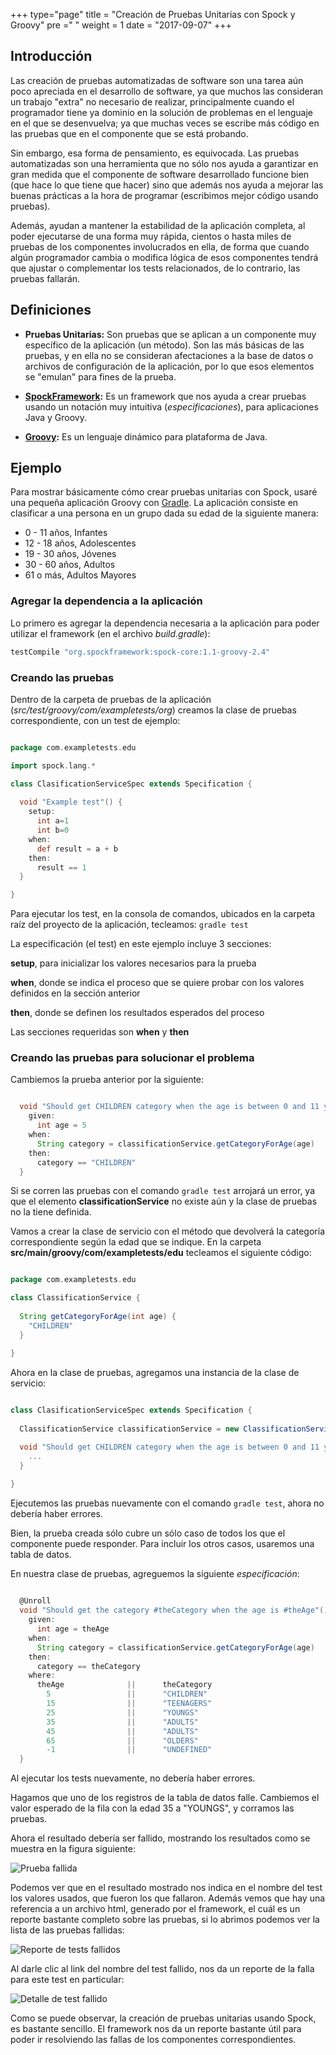 +++
type="page"
title = "Creación de Pruebas Unitarias con Spock y Groovy"
pre ="<i class='fa fa-anchor'></i> "
weight = 1
date = "2017-09-07"
+++

## Introducción
<!--more-->
Las creación de pruebas automatizadas de software son una tarea aún poco apreciada en el desarrollo de software, ya que muchos las consideran un trabajo "extra" no necesario de realizar, principalmente cuando el programador tiene ya dominio en la solución de problemas en el lenguaje en el que se desenvuelva; ya que muchas veces se escribe más código en las pruebas que en el componente que se está probando.

Sin embargo, esa forma de pensamiento, es equivocada. Las pruebas automatizadas son una herramienta que no sólo nos ayuda a garantizar en gran medida que el componente de software desarrollado funcione bien (que hace lo que tiene que hacer) sino que además nos ayuda a mejorar las buenas prácticas a la hora de programar (escribimos mejor código usando pruebas).

Además, ayudan a mantener la estabilidad de la aplicación completa, al poder ejecutarse de una forma muy rápida, cientos o hasta miles de pruebas de los componentes involucrados en ella, de forma que cuando algún programador cambia o modifica lógica de esos componentes tendrá que ajustar o complementar los tests relacionados, de lo contrario, las pruebas fallarán.

## Definiciones

* **Pruebas Unitarias:** Son pruebas que se aplican a un componente muy específico de la aplicación (un método). Son las más básicas de las pruebas, y en ella no se consideran afectaciones a la base de datos o archivos de configuración de la aplicación, por lo que esos elementos se "emulan" para fines de la prueba.

* **[SpockFramework](http://spockframework.org/):** Es un framework que nos ayuda a crear pruebas usando un notación muy intuitiva (*especificaciones*), para aplicaciones Java y Groovy.

* **[Groovy](http://groovy-lang.org/):** Es un lenguaje dinámico para plataforma de Java.

## Ejemplo

Para mostrar básicamente cómo crear pruebas unitarias con Spock, usaré una pequeña aplicación Groovy con [Gradle](https://gradle.org/). La aplicación consiste en clasificar a una persona en un grupo dada su edad de la siguiente manera: 

 - 0 - 11 años, Infantes
 - 12 - 18 años, Adolescentes
 - 19 - 30 años, Jóvenes
 - 30 - 60 años, Adultos
 - 61 o más, Adultos Mayores

### Agregar la dependencia a la aplicación

Lo primero es agregar la dependencia necesaria a la aplicación para poder utilizar el framework (en el archivo *build.gradle*):

```groovy
testCompile "org.spockframework:spock-core:1.1-groovy-2.4"
```

### Creando las pruebas

Dentro de la carpeta de pruebas de la aplicación (*src/test/groovy/com/exampletests/org*) creamos la clase de pruebas correspondiente, con un test de ejemplo:

```groovy

package com.exampletests.edu

import spock.lang.*

class ClasificationServiceSpec extends Specification {
  
  void "Example test"() {
    setup:
      int a=1
      int b=0
    when:
      def result = a + b
    then:
      result == 1
  }

}

```

Para ejecutar los test, en la consola de comandos, ubicados en la carpeta raíz del proyecto de la aplicación, tecleamos: ```gradle test```

La especificación (el test) en este ejemplo incluye 3 secciones: 

**setup**, para inicializar los valores necesarios para la prueba

**when**, donde se indica el proceso que se quiere probar con los valores definidos en la sección anterior

**then**, donde se definen los resultados esperados del proceso

Las secciones requeridas son **when** y **then**

### Creando las pruebas para solucionar el problema

Cambiemos la prueba anterior por la siguiente:

```groovy

  void "Should get CHILDREN category when the age is between 0 and 11 years old"() {
    given:
      int age = 5
    when:
      String category = classificationService.getCategoryForAge(age)
    then:
      category == "CHILDREN"
  }

```

Si se corren las pruebas con el comando ```gradle test``` arrojará un error, ya que el elemento **classificationService** no existe aún y la clase de pruebas no la tiene definida.

Vamos a crear la clase de servicio con el método que devolverá la categoría correspondiente según la edad que se indique. En la carpeta **src/main/groovy/com/exampletests/edu** tecleamos el siguiente código:

```groovy

package com.exampletests.edu

class ClassificationService {
  
  String getCategoryForAge(int age) {
    "CHILDREN"
  }

}
```

Ahora en la clase de pruebas, agregamos una instancia de la clase de servicio:

```groovy
 
class ClasificationServiceSpec extends Specification {
  
  ClassificationService classificationService = new ClassificationService()

  void "Should get CHILDREN category when the age is between 0 and 11 years old"() {
    ...
  }

}
```

Ejecutemos las pruebas nuevamente con el comando ```gradle test```, ahora no debería haber errores.

Bien, la prueba creada sólo cubre un sólo caso de todos los que el componente puede responder. Para incluir los otros casos, usaremos una tabla de datos.

En nuestra clase de pruebas, agreguemos la siguiente *especificación*:

```groovy
  
  @Unroll
  void "Should get the category #theCategory when the age is #theAge"() {
    given:
      int age = theAge
    when:
      String category = classificationService.getCategoryForAge(age)
    then:
      category == theCategory
    where:
      theAge              ||      theCategory
        5                 ||      "CHILDREN"
        15                ||      "TEENAGERS"
        25                ||      "YOUNGS"
        35                ||      "ADULTS"
        45                ||      "ADULTS"
        65                ||      "OLDERS"
        -1                ||      "UNDEFINED"
  }

```

Al ejecutar los tests nuevamente, no debería haber errores.

Hagamos que uno de los registros de la tabla de datos falle. Cambiemos el valor esperado de la fila con la edad 35 a "YOUNGS", y corramos las pruebas.

Ahora el resultado debería ser fallido, mostrando los resultados como se muestra en la figura siguiente:

<img src="/img/spock/failed.png" title="Prueba fallida" />

Podemos ver que en el resultado mostrado nos indica en el nombre del test los valores usados, que fueron los que fallaron. Además vemos que hay una referencia a un archivo html, generado por el framework, el cuál es un reporte bastante completo sobre las pruebas, si lo abrimos podemos ver la lista de las pruebas fallidas:

<img src="/img/spock/failed-report-list.png" title="Reporte de tests fallidos" />

Al darle clic al link del nombre del test fallido, nos da un reporte de la falla para este test en particular:

<img src="/img/spock/failed-report-detail.png" title="Detalle de test fallido" />

Como se puede observar, la creación de pruebas unitarias usando Spock, es bastante sencillo. El framework nos da un reporte bastante útil para poder ir resolviendo las fallas de los componentes correspondientes.

